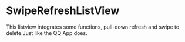 # SwipeRefreshListView
This listview integrates some functions, pull-down refresh and swipe to delete.Just like the QQ App does.
